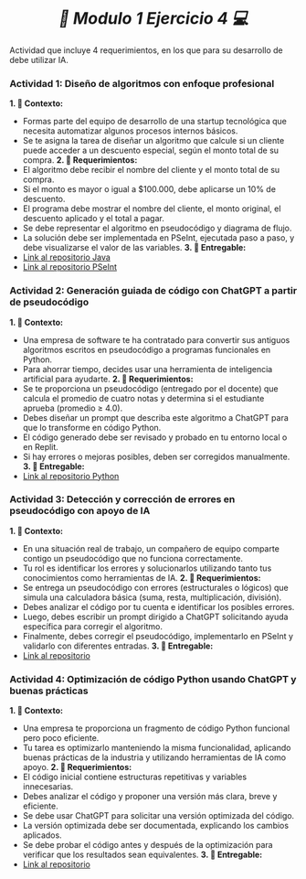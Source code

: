 **_<h1 align="center">:vulcan_salute: Modulo 1 Ejercicio 4 :computer:</h1>_**

<p>Actividad que incluye 4 requerimientos, en los que para su desarrollo de debe utilizar IA.

**<h3>Actividad 1: Diseño de algoritmos con enfoque profesional</h3>**

**1. :blue_book: Contexto:**
- Formas parte del equipo de desarrollo de una startup tecnológica que necesita automatizar algunos procesos internos básicos.
- Se te asigna la tarea de diseñar un algoritmo que calcule si un cliente puede acceder a un descuento especial, según el monto total de su compra.
**2. :green_book: Requerimientos:**
- El algoritmo debe recibir el nombre del cliente y el monto total de su compra.
- Si el monto es mayor o igual a $100.000, debe aplicarse un 10% de descuento.
- El programa debe mostrar el nombre del cliente, el monto original, el descuento aplicado y el total a pagar.
- Se debe representar el algoritmo en pseudocódigo y diagrama de flujo.
- La solución debe ser implementada en PSeInt, ejecutada paso a paso, y debe visualizarse el valor de las variables.
**3. :orange_book: Entregable:**
- [Link al repositorio Java](https://github.com/KathyAlde21/descuento_java)
- [Link al repositorio PSeInt](https://github.com/KathyAlde21/ejerciciosPseint/tree/main/ejercicio_practico_4)


**<h3>Actividad 2: Generación guiada de código con ChatGPT a partir de pseudocódigo</h3>**

**1. :blue_book: Contexto:**
- Una empresa de software te ha contratado para convertir sus antiguos algoritmos escritos en pseudocódigo a programas funcionales en Python.
- Para ahorrar tiempo, decides usar una herramienta de inteligencia artificial para ayudarte.
**2. :green_book: Requerimientos:**
- Se te proporciona un pseudocódigo (entregado por el docente) que calcula el promedio de cuatro notas y determina si el estudiante aprueba (promedio ≥ 4.0).
- Debes diseñar un prompt que describa este algoritmo a ChatGPT para que lo transforme en código Python.
- El código generado debe ser revisado y probado en tu entorno local o en Replit.
- Si hay errores o mejoras posibles, deben ser corregidos manualmente.
**3. :orange_book: Entregable:**
- [Link al repositorio Python](https://github.com/KathyAlde21/promedio_notas_python)


**<h3>Actividad 3: Detección y corrección de errores en pseudocódigo con apoyo de IA</h3>**

**1. :blue_book: Contexto:**
- En una situación real de trabajo, un compañero de equipo comparte contigo un pseudocódigo que no funciona correctamente.
- Tu rol es identificar los errores y solucionarlos utilizando tanto tus conocimientos como herramientas de IA.
**2. :green_book: Requerimientos:**
- Se entrega un pseudocódigo con errores (estructurales o lógicos) que simula una calculadora básica (suma, resta, multiplicación, división).
- Debes analizar el código por tu cuenta e identificar los posibles errores.
- Luego, debes escribir un prompt dirigido a ChatGPT solicitando ayuda específica para corregir el algoritmo.
- Finalmente, debes corregir el pseudocódigo, implementarlo en PSeInt y validarlo con diferentes entradas.
**3. :orange_book: Entregable:**
- [Link al repositorio](https://github.com/KathyAlde21/calculadora_interactiva_python_pseint)


**<h3>Actividad 4: Optimización de código Python usando ChatGPT y buenas prácticas</h3>**

**1. :blue_book: Contexto:**
- Una empresa te proporciona un fragmento de código Python funcional pero poco eficiente.
- Tu tarea es optimizarlo manteniendo la misma funcionalidad, aplicando buenas prácticas de la industria y utilizando herramientas de IA como apoyo.
**2. :green_book: Requerimientos:**
- El código inicial contiene estructuras repetitivas y variables innecesarias.
- Debes analizar el código y proponer una versión más clara, breve y eficiente.
- Se debe usar ChatGPT para solicitar una versión optimizada del código.
- La versión optimizada debe ser documentada, explicando los cambios aplicados.
- Se debe probar el código antes y después de la optimización para verificar que los resultados sean equivalentes.
**3. :orange_book: Entregable:**
- [Link al repositorio](https://github.com/KathyAlde21/notas_apruebo_python)

